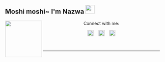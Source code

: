 ## Moshi moshi~ I'm Nazwa <img src="https://github.com/TheDudeThatCode/TheDudeThatCode/blob/master/Assets/Hi.gif" width="29px">
<img src="https://github.com/NazwaS/NazwaS/blob/main/img/Nazwa.jpg" width=120 height="120" align="left">
<center>
Connect with me:

<a href="https://web.facebook.com/profile.php?id=100060138295881"><img src="https://image.flaticon.com/icons/svg/174/174848.svg" alt="alt text" width="20" height="20"></a>      &nbsp;&nbsp;   <a href="https://instagram.com/nazwa.salsa_ig"><img src="https://image.flaticon.com/icons/svg/174/174855.svg" alt="alt text" width="20" height="20"></a>
 &nbsp;&nbsp; 
<a href="https://twitter.com/NazwaSa72637177"><img src="https://www.flaticon.com/svg/static/icons/svg/124/124021.svg" alt="alt text" width="20" height="20"></a>




&nbsp;&nbsp;     &nbsp;&nbsp;    &nbsp;&nbsp;   &nbsp;&nbsp;   &nbsp;&nbsp;   
___
